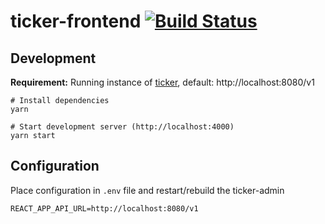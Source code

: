 # ticker-frontend [![Build Status](https://travis-ci.com/systemli/ticker-frontend.svg?branch=master)](https://travis-ci.com/systemli/ticker-frontend)

## Development

**Requirement:** Running instance of [ticker](https://github.com/systemli/ticker), default: http://localhost:8080/v1

```
# Install dependencies
yarn

# Start development server (http://localhost:4000)
yarn start
```

## Configuration

Place configuration in `.env` file and restart/rebuild the ticker-admin

```
REACT_APP_API_URL=http://localhost:8080/v1
```
